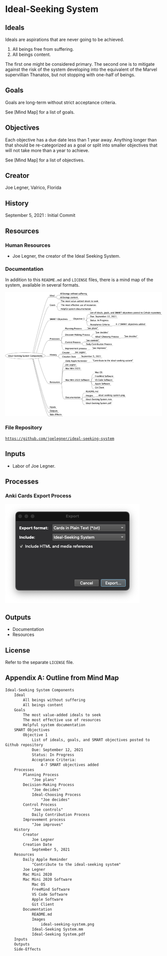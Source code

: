 # Ideal-Seeking System

## Ideals

Ideals are aspirations that are never going to be achieved.

1. All beings free from suffering.
1. All beings content.

The first one might be considered primary. The second one is to mitigate against the risk of the system developing into the equivalent of the Marvel supervillian Thanatos, but not stopping with one-half of beings.

## Goals

Goals are long-term without strict acceptance criteria.

See [Mind Map] for a list of goals.

## Objectives

Each objective has a due date less than 1 year away. Anything longer than that should be re-categorized as a goal or split into smaller objectives that will not take more than a year to achieve.

See [Mind Map] for a list of objectives.

## Creator

Joe Legner, Valrico, Florida

## History

September 5, 2021
: Initial Commit

## Resources

### Human Resources

- Joe Legner, the creator of the Ideal Seeking System.

### Documentation

In addition to this `README.md` and `LICENSE` files, there is a mind map of the system, available in several formats.

![Mind Map](images/ideal-seeking-system.png)

### File Repository

[`https://github.com/joelegner/ideal-seeking-system`](https://github.com/joelegner/ideal-seeking-system)

## Inputs

- Labor of Joe Legner.

## Processes

### Anki Cards Export Process

![Anki Card Export Dialog](images/anki-export-dialog.png)

## Outputs

- Documentation
- Resources

## License

Refer to the separate `LICENSE` file.

## Appendix A: Outline from Mind Map

```
Ideal-Seeking System Components
    Ideal
        All beings without suffering
        All beings content
    Goals
        The most value-added ideals to seek
        The most effective use of resources
        Helpful system documentation
    SMART Objectives
        Objective 1
            List of ideals, goals, and SMART objectives posted to Github repository
            Due: September 12, 2021
            Status: In Progress
            Acceptance Criteria:
                4-7 SMART objectives added
    Processes
        Planning Process
            "Joe plans"
        Decision-Making Process
            "Joe decides"
            Ideal-Choosing Process
                "Joe decides"
        Control Process
            "Joe controls"
            Daily Contribution Process
        Improvement process
            "Joe improves"
    History
        Creator
            Joe Legner
        Creation Date
            September 5, 2021
    Resources
        Daily Apple Reminder
            "Contribute to the ideal-seeking system"
        Joe Legner
        Mac Mini 2020
        Mac Mini 2020 Software
            Mac OS
            FreeMind Software
            VS Code Software
            Apple Software
            Git Client
        Documentation
            README.md
            Images
                ideal-seeking-system.png
            Ideal-Seeking System.mm
            Ideal-Seeking System.pdf
    Inputs
    Outputs
    Side-Effects
```